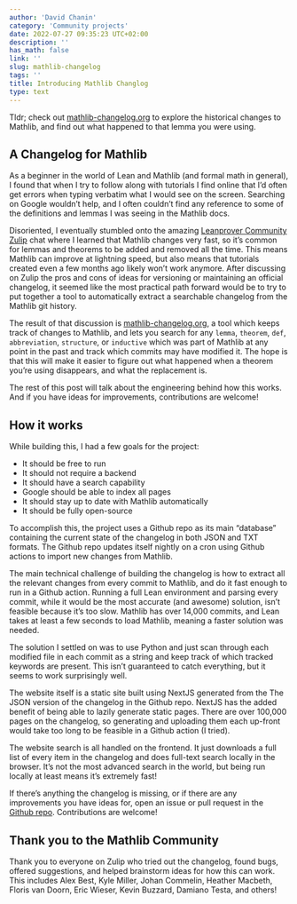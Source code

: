 ```yaml
---
author: 'David Chanin'
category: 'Community projects'
date: 2022-07-27 09:35:23 UTC+02:00
description: ''
has_math: false
link: ''
slug: mathlib-changelog
tags: ''
title: Introducing Mathlib Changlog
type: text
---
```


Tldr; check out [mathlib-changelog.org](https://mathlib-changelog.org) to explore the historical changes to Mathlib, and find out what happened to that lemma you were using.


## A Changelog for Mathlib
As a beginner in the world of Lean and Mathlib (and formal math in general), I found that when I try to follow along with tutorials I find online that I’d often get errors when typing verbatim what I would see on the screen. Searching on Google wouldn’t help, and I often couldn’t find any reference to some of the definitions and lemmas I was seeing in the Mathlib docs.

Disoriented, I eventually stumbled onto the amazing [Leanprover Community Zulip](https://leanprover.zulipchat.com/) chat where I learned that Mathlib changes very fast, so it’s common for lemmas and theorems to be added and removed all the time. This means Mathlib can improve at lightning speed, but also means that tutorials created even a few months ago likely won’t work anymore. After discussing on Zulip the pros and cons of ideas for versioning or maintaining an official changelog, it seemed like the most practical path forward would be to try to put together a tool to automatically extract a searchable changelog from the Mathlib git history.

The result of that discussion is [mathlib-changelog.org](https://mathlib-changelog.org), a tool which keeps track of changes to Mathlib, and lets you search for any `lemma`, `theorem`, `def`, `abbreviation`, `structure`, or `inductive` which was part of Mathlib at any point in the past and track which commits may have modified it. The hope is that this will make it easier to figure out what happened when a theorem you’re using disappears, and what the replacement is.

The rest of this post will talk about the engineering behind how this works. And if you have ideas for improvements, contributions are welcome!


## How it works
While building this, I had a few goals for the project:

- It should be free to run
- It should not require a backend
- It should have a search capability
- Google should be able to index all pages
- It should stay up to date with Mathlib automatically
- It should be fully open-source

To accomplish this, the project uses a Github repo as its main “database” containing the current state of the changelog in both JSON and TXT formats. The Github repo updates itself nightly on a cron using Github actions to import new changes from Mathlib.

The main technical challenge of building the changelog is how to extract all the relevant changes from every commit to Mathlib, and do it fast enough to run in a Github action. Running a full Lean environment and parsing every commit, while it would be the most accurate (and awesome) solution, isn’t feasible because it’s too slow. Mathlib has over 14,000 commits, and Lean takes at least a few seconds to load Mathlib, meaning a faster solution was needed.

The solution I settled on was to use Python and just scan through each modified file in each commit as a string and keep track of which tracked keywords are present. This isn’t guaranteed to catch everything, but it seems to work surprisingly well.

The website itself is a static site built using NextJS generated from the The JSON version of the changelog in the Github repo. NextJS has the added benefit of being able to lazily generate static pages. There are over 100,000 pages on the changelog, so generating and uploading them each up-front would take too long to be feasible in a Github action (I tried).

The website search is all handled on the frontend. It just downloads a full list of every item in the changelog and does full-text search locally in the browser. It’s not the most advanced search in the world, but being run locally at least means it’s extremely fast!

If there’s anything the changelog is missing, or if there are any improvements you have ideas for, open an issue or pull request in the [Github repo](https://github.com/chanind/mathlib-changelog). Contributions are welcome!

## Thank you to the Mathlib Community
Thank you to everyone on Zulip who tried out the changelog, found bugs, offered suggestions, and helped brainstorm ideas for how this can work. This includes Alex Best, Kyle Miller, Johan Commelin, Heather Macbeth, Floris van Doorn, Eric Wieser, Kevin Buzzard, Damiano Testa, and others!
